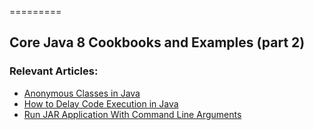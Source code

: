 =========

## Core Java 8 Cookbooks and Examples (part 2)

### Relevant Articles: 
- [Anonymous Classes in Java](http://www.baeldung.com/)
- [How to Delay Code Execution in Java](https://www.baeldung.com/java-delay-code-execution)
- [Run JAR Application With Command Line Arguments](https://www.baeldung.com/java-run-jar-with-arguments)

